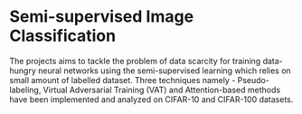 # Semi-supervised Image Classification

The projects aims to tackle the problem of data scarcity for training data-hungry neural networks using the semi-supervised learning which relies on small amount of labelled dataset. Three techniques namely - Pseudo-labeling, Virtual Adversarial Training (VAT) and Attention-based methods have been implemented and analyzed on CIFAR-10 and CIFAR-100 datasets.
